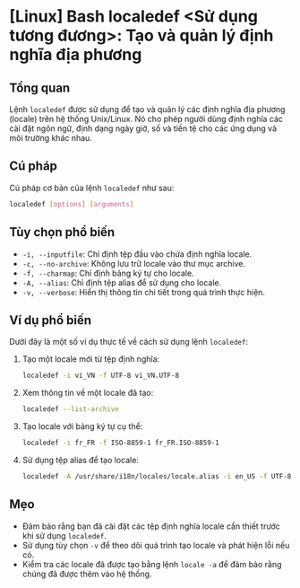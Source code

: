 # [Linux] Bash localedef <Sử dụng tương đương>: Tạo và quản lý định nghĩa địa phương

## Tổng quan
Lệnh `localedef` được sử dụng để tạo và quản lý các định nghĩa địa phương (locale) trên hệ thống Unix/Linux. Nó cho phép người dùng định nghĩa các cài đặt ngôn ngữ, định dạng ngày giờ, số và tiền tệ cho các ứng dụng và môi trường khác nhau.

## Cú pháp
Cú pháp cơ bản của lệnh `localedef` như sau:
```bash
localedef [options] [arguments]
```

## Tùy chọn phổ biến
- `-i, --inputfile`: Chỉ định tệp đầu vào chứa định nghĩa locale.
- `-c, --no-archive`: Không lưu trữ locale vào thư mục archive.
- `-f, --charmap`: Chỉ định bảng ký tự cho locale.
- `-A, --alias`: Chỉ định tệp alias để sử dụng cho locale.
- `-v, --verbose`: Hiển thị thông tin chi tiết trong quá trình thực hiện.

## Ví dụ phổ biến
Dưới đây là một số ví dụ thực tế về cách sử dụng lệnh `localedef`:

1. Tạo một locale mới từ tệp định nghĩa:
   ```bash
   localedef -i vi_VN -f UTF-8 vi_VN.UTF-8
   ```

2. Xem thông tin về một locale đã tạo:
   ```bash
   localedef --list-archive
   ```

3. Tạo locale với bảng ký tự cụ thể:
   ```bash
   localedef -i fr_FR -f ISO-8859-1 fr_FR.ISO-8859-1
   ```

4. Sử dụng tệp alias để tạo locale:
   ```bash
   localedef -A /usr/share/i18n/locales/locale.alias -i en_US -f UTF-8 en_US.UTF-8
   ```

## Mẹo
- Đảm bảo rằng bạn đã cài đặt các tệp định nghĩa locale cần thiết trước khi sử dụng `localedef`.
- Sử dụng tùy chọn `-v` để theo dõi quá trình tạo locale và phát hiện lỗi nếu có.
- Kiểm tra các locale đã được tạo bằng lệnh `locale -a` để đảm bảo rằng chúng đã được thêm vào hệ thống.